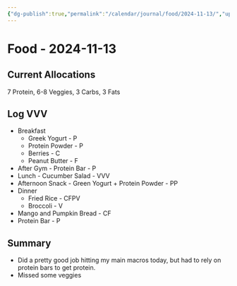 ```yaml
---
{"dg-publish":true,"permalink":"/calendar/journal/food/2024-11-13/","updated":"2025-03-18T08:20:02.060-07:00"}
---
```


# Food - 2024-11-13

## Current Allocations
7 Protein, 6-8 Veggies, 3 Carbs, 3 Fats
## Log VVV
- Breakfast
	- Greek Yogurt - P
	- Protein Powder - P
	- Berries - C
	- Peanut Butter - F
- After Gym - Protein Bar - P
- Lunch - Cucumber Salad - VVV
- Afternoon Snack - Green Yogurt + Protein Powder - PP
- Dinner
	- Fried Rice - CFPV
	- Broccoli - V
- Mango and Pumpkin Bread - CF
- Protein Bar - P
## Summary
- Did a pretty good job hitting my main macros today, but had to rely on protein bars to get protein.
- Missed some veggies

```calendar-nav
```